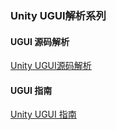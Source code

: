 ### Unity UGUI解析系列

#### UGUI 源码解析

[Unity UGUI源码解析](doc/Unity%20UGUI%20源码解析.md)

#### UGUI 指南

[Unity UGUI 指南](doc/Unity%20UGUI%20指南.md)
